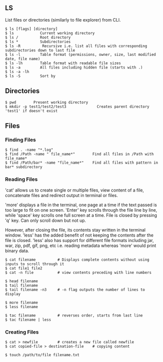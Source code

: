 ## LS

List files or directories (similarly to file explorer) from CLI.

```console
$ ls [flags] [directory]
$ ls            Current working directory
$ ls /          Root directory
$ ls *          Subdirectories
$ ls -R          Recursive i.e. list all files with corresponding subdirectories down to last file
$ ls -l         Table format (permissions, owner, size, last modified date, file name)
$ ls -lh        Table format with readable file sizes
$ ls -a         All files including hidden file (starts with .)
$ ls -a -lh
$ ls -S         Sort by
```

## Directories

```console
$ pwd        Present working directory
$ mkdir -p test1/test2/test3              Creates parent directory 'test1' if doesn't exist
```

## Files

### Finding Files

```console
$ find . -name "*.log"
$ find /Path -name " file_name*"        Find all files in /Path with file_name*
$ find /Path/bar* -name "file_name*"    Find all files with pattern in bar* subdirectory
```

### Reading Files

'cat' allows us to create single or multiple files, view content of a file, concatenate files and redirect output in terminal or files.

'more' displays a file in the terminal, one page at a time if the text passed is too large to fit on one screen. 'Enter' key scrolls through the file line by line, while 'space' key scrolls one full screen at a time. File is closed by pressing 'q' key. Can only scroll down but not up.

However, after closing the file, its contents stay written in the terminal window. 'less' has the added benefit of not keeping the contents after the file is closed.
'less' also has support for different file formats including jar, war, zip, pdf, gif, png, etc i.e. reading metadata whereas 'more' would print binary data.

```console
$ cat filename          # Displays complete contents without using inputs to scroll through it
$ cat file1 file2
$ cat -n file           # view contents preceding with line numbers

$ head filename
$ tail filename
$ tail filename -n3     # -n flag outputs the number of lines to display

$ more filename
$ less filename

$ tac filename          # reverses order, starts from last line
$ tac filename | less
```

### Creating Files

```console
$ cat > newfile         # creates a new file called newfile
$ cat copied-file > destination-file    # copying content

$ touch /path/to/file filename.txt
```
